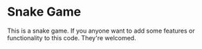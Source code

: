 # Snake Game
This is a snake game.
If you anyone want to add some features or functionality to this code. They're welcomed.

